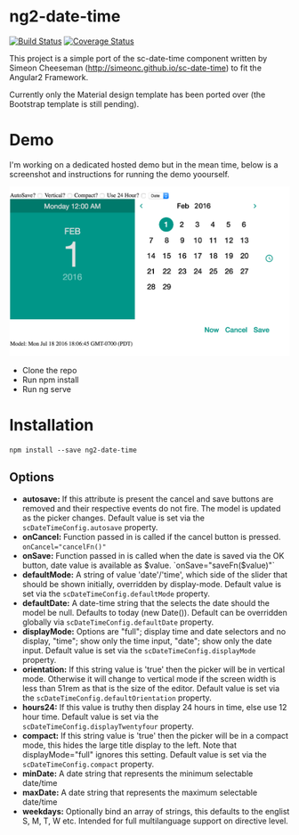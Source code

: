 # ng2-date-time

[![Build Status](https://travis-ci.org/CWThomson/ng2-date-time.svg?branch=master)](https://travis-ci.org/CWThomson/ng2-date-time)
[![Coverage Status](https://coveralls.io/repos/github/CWThomson/ng2-date-time/badge.svg?branch=master)](https://coveralls.io/github/CWThomson/ng2-date-time?branch=master)

This project is a simple port of the sc-date-time component written by Simeon Cheeseman (http://simeonc.github.io/sc-date-time) to fit the Angular2 Framework. 

Currently only the Material design template has been ported over (the Bootstrap template is still pending).

# Demo
I'm working on a dedicated hosted demo but in the mean time, below is a screenshot and instructions for running the demo yoourself.

![Screenshot](https://raw.githubusercontent.com/CWThomson/ng2-date-time/master/screenshot1.png)
* Clone the repo
* Run npm install
* Run ng serve

# Installation
```
npm install --save ng2-date-time
```

## Options
* **autosave:** If this attribute is present the cancel and save buttons are removed and their respective events do not fire. The model is updated as the picker changes. Default value is set via the `scDateTimeConfig.autosave` property.
* **onCancel:** Function passed in is called if the cancel button is pressed. `onCancel="cancelFn()"`
* **onSave:** Function passed in is called when the date is saved via the OK button, date value is available as $value. `onSave="saveFn($value)"`
* **defaultMode:** A string of value 'date'/'time', which side of the slider that should be shown initially, overridden by display-mode. Default value is set via the `scDateTimeConfig.defaultMode` property.
* **defaultDate:** A date-time string that the selects the date should the model be null. Defaults to today (new Date()). Default can be overridden globally via `scDateTimeConfig.defaultDate` property.
* **displayMode:** Options are "full"; display time and date selectors and no display, "time"; show only the time input, "date"; show only the date input. Default value is set via the `scDateTimeConfig.displayMode` property.
* **orientation:** If this string value is 'true' then the picker will be in vertical mode. Otherwise it will change to vertical mode if the screen width is less than 51rem as that is the size of the editor. Default value is set via the `scDateTimeConfig.defaultOrientation` property.
* **hours24:** If this value is truthy then display 24 hours in time, else use 12 hour time. Default value is set via the `scDateTimeConfig.displayTwentyfour` property.
* **compact:** If this string value is 'true' then the picker will be in a compact mode, this hides the large title display to the left. Note that displayMode="full" ignores this setting. Default value is set via the `scDateTimeConfig.compact` property.
* **minDate:** A date string that represents the minimum selectable date/time
* **maxDate:** A date string that represents the maximum selectable date/time
* **weekdays:** Optionally bind an array of strings, this defaults to the englist S, M, T, W etc. Intended for full multilanguage support on directive level.